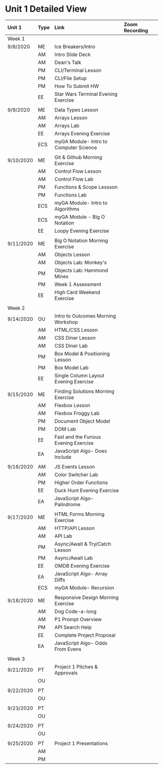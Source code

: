 # Unit 1 Detailed View

| **Unit 1** | **Type** | **Link**                               | **Zoom Recording** |
| :--------- | :------- | :------------------------------------- | :----------------- |
| Week 1     |          |                                        |                    |
| 9/8/2020   | ME       | Ice Breakers/Intro                     |                    |
|            | AM       | Intro Slide Deck                       |                    |
|            | AM       | Dean's Talk                            |                    |
|            | PM       | CLI/Terminal Lesson                    |                    |
|            | PM       | CLI/File Setup                         |                    |
|            | PM       | How To Submit HW                       |                    |
|            | EE       | Star Wars Terminal Evening Exercise    |                    |
|            |          |                                        |                    |
| 9/9/2020   | ME       | Data Types Lesson                      |                    |
|            | AM       | Arrays Lesson                          |                    |
|            | AM       | Arrays Lab                             |                    |
|            | EE       | Arrays Evening Exercise                |                    |
|            | ECS      | myGA Module- Intro to Computer Science |                    |
|            |          |                                        |                    |
| 9/10/2020  | ME       | Git & Github Morning Exercise          |                    |
|            | AM       | Control Flow Lesson                    |                    |
|            | AM       | Control Flow Lab                       |                    |
|            | PM       | Functions & Scope Lessson              |                    |
|            | PM       | Functions Lab                          |                    |
|            | ECS      | myGA Module- Intro to Algorithms       |                    |
|            | ECS      | myGA Module - Big O Notation           |                    |
|            | EE       | Loopy Evening Exercise                 |                    |
|            |          |                                        |                    |
| 9/11/2020  | ME       | Big O Notation Morning Exercise        |                    |
|            | AM       | Objects Lesson                         |                    |
|            | AM       | Objects Lab: Monkey's                  |                    |
|            | PM       | Objects Lab: Hammond Mines             |                    |
|            | PM       | Week 1 Assessment                      |                    |
|            | EE       | High Card Weekend Exercise             |                    |
|            |          |                                        |                    |
| Week 2     |          |                                        |                    |
| 9/14/2020  | OU       | Intro to Outcomes Morning Workshop     |                    |
|            | AM       | HTML/CSS Lesson                        |                    |
|            | AM       | CSS Diner Lesson                       |                    |
|            | AM       | CSS Diner Lab                          |                    |
|            | PM       | Box Model & Positioning Lesson         |                    |
|            | PM       | Box Model Lab                          |                    |
|            | EE       | Single Column Layout Evening Exercise  |                    |
|            |          |                                        |                    |
| 9/15/2020  | ME       | Finding Solutions Morning Exercise     |                    |
|            | AM       | Flexbox Lesson                         |                    |
|            | AM       | Flexbox Froggy Lab                     |                    |
|            | PM       | Document Object Model                  |                    |
|            | PM       | DOM Lab                                |                    |
|            | EE       | Fast and the Furious Evening Exercise  |                    |
|            | EA       | JavaScript Algo- Does Include          |                    |
|            |          |                                        |                    |
| 9/16/2020  | AM       | JS Events Lesson                       |                    |
|            | AM       | Color Switcher Lab                     |                    |
|            | PM       | Higher Order Functions                 |                    |
|            | EE       | Duck Hunt Evening Exercise             |                    |
|            | EA       | JavaScript Algo- Palindrome            |                    |
|            |          |                                        |                    |
| 9/17/2020  | ME       | HTML Forms Morning Exercise            |                    |
|            | AM       | HTTP/API Lesson                        |                    |
|            | AM       | API Lab                                |                    |
|            | PM       | Async/Await & Try/Catch Lesson         |                    |
|            | PM       | Async/Await Lab                        |                    |
|            | EE       | OMDB Evening Exercise                  |                    |
|            | EA       | JavaScript Algo- Array Diffs           |                    |
|            | ECS      | myGA Module- Recursion                 |                    |
|            |          |                                        |                    |
| 9/18/2020  | ME       | Responsive Design Morning Exercise     |                    |
|            | AM       | Dog Code-a-long                        |                    |
|            | AM       | P1 Prompt Overview                     |                    |
|            | PM       | API Search Help                        |                    |
|            | EE       | Complete Project Proposal              |                    |
|            | EA       | JavaScript Algo- Odds From Evens       |                    |
|            |          |                                        |                    |
| Week 3     |          |                                        |                    |
| 9/21/2020  | PT       | Project 1 Pitches & Approvals          |                    |
|            | OU       |                                        |                    |
|            |          |                                        |                    |
| 9/22/2020  | PT       |                                        |                    |
|            | OU       |                                        |                    |
|            |          |                                        |                    |
| 9/23/2020  | PT       |                                        |                    |
|            | OU       |                                        |                    |
|            |          |                                        |                    |
| 9/24/2020  | PT       |                                        |                    |
|            | OU       |                                        |                    |
|            |          |                                        |                    |
| 9/25/2020  | PT       | Project 1 Presentations                |                    |
|            | AM       |                                        |                    |
|            | PM       |                                        |                    |
